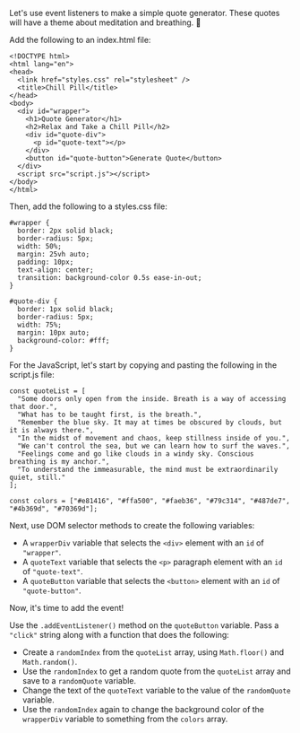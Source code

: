 Let's use event listeners to make a simple quote generator. These quotes will have a theme about meditation and breathing. 🧘

Add the following to an index.html file:
```
<!DOCTYPE html>
<html lang="en">
<head>
  <link href="styles.css" rel="stylesheet" />
  <title>Chill Pill</title>
</head>
<body>
  <div id="wrapper">
    <h1>Quote Generator</h1>
    <h2>Relax and Take a Chill Pill</h2>
    <div id="quote-div">
      <p id="quote-text"></p>
    </div>
    <button id="quote-button">Generate Quote</button>
  </div>
  <script src="script.js"></script>
</body>
</html>
```
Then, add the following to a styles.css file:
```
#wrapper {
  border: 2px solid black;
  border-radius: 5px;
  width: 50%;
  margin: 25vh auto;
  padding: 10px;
  text-align: center;
  transition: background-color 0.5s ease-in-out;
}

#quote-div {
  border: 1px solid black;
  border-radius: 5px;
  width: 75%;
  margin: 10px auto;
  background-color: #fff;
}
```
For the JavaScript, let's start by copying and pasting the following in the script.js file:
```
const quoteList = [
  "Some doors only open from the inside. Breath is a way of accessing that door.",
  "What has to be taught first, is the breath.",
  "Remember the blue sky. It may at times be obscured by clouds, but it is always there.",
  "In the midst of movement and chaos, keep stillness inside of you.",
  "We can't control the sea, but we can learn how to surf the waves.",
  "Feelings come and go like clouds in a windy sky. Conscious breathing is my anchor.",
  "To understand the immeasurable, the mind must be extraordinarily quiet, still."
];

const colors = ["#e81416", "#ffa500", "#faeb36", "#79c314", "#487de7", "#4b369d", "#70369d"];
```
Next, use DOM selector methods to create the following variables:

- A ``wrapperDiv`` variable that selects the ``<div>`` element with an ``id`` of ``"wrapper"``.
- A ``quoteText`` variable that selects the ``<p>`` paragraph element with an ``id`` of ``"quote-text"``.
- A ``quoteButton`` variable that selects the ``<button>`` element with an ``id`` of ``"quote-button"``.
  
Now, it's time to add the event!

Use the ``.addEventListener()`` method on the ``quoteButton`` variable. Pass a ``"click"`` string along with a function that does the following:

- Create a ``randomIndex`` from the ``quoteList`` array, using ``Math.floor()`` and ``Math.random()``.
- Use the ``randomIndex`` to get a random quote from the ``quoteList`` array and save to a ``randomQuote`` variable.
- Change the text of the ``quoteText`` variable to the value of the ``randomQuote`` variable.
- Use the ``randomIndex`` again to change the background color of the ``wrapperDiv`` variable to something from the ``colors`` array.
